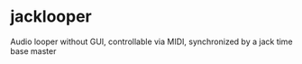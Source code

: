 # jacklooper
Audio looper without GUI, controllable via MIDI, synchronized by a jack time base master
